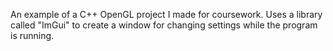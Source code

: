 An example of a C++ OpenGL project I made for coursework. Uses a library called "ImGui" to create a window for changing settings while the program is running.
